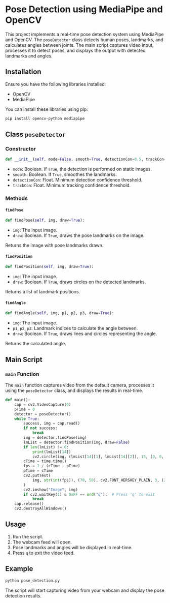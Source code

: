
# Pose Detection using MediaPipe and OpenCV

This project implements a real-time pose detection system using MediaPipe and OpenCV. The `poseDetector` class detects human poses, landmarks, and calculates angles between joints. The main script captures video input, processes it to detect poses, and displays the output with detected landmarks and angles.

## Installation

Ensure you have the following libraries installed:
- OpenCV
- MediaPipe

You can install these libraries using pip:

```bash
pip install opencv-python mediapipe
```

## Class `poseDetector`

### Constructor

```python
def __init__(self, mode=False, smooth=True, detectionCon=0.5, trackCon=0.5):
```

- `mode`: Boolean. If `True`, the detection is performed on static images.
- `smooth`: Boolean. If `True`, smoothes the landmarks.
- `detectionCon`: Float. Minimum detection confidence threshold.
- `trackCon`: Float. Minimum tracking confidence threshold.

### Methods

#### `findPose`

```python
def findPose(self, img, draw=True):
```

- `img`: The input image.
- `draw`: Boolean. If `True`, draws the pose landmarks on the image.

Returns the image with pose landmarks drawn.

#### `findPosition`

```python
def findPosition(self, img, draw=True):
```

- `img`: The input image.
- `draw`: Boolean. If `True`, draws circles on the detected landmarks.

Returns a list of landmark positions.

#### `findAngle`

```python
def findAngle(self, img, p1, p2, p3, draw=True):
```

- `img`: The input image.
- `p1`, `p2`, `p3`: Landmark indices to calculate the angle between.
- `draw`: Boolean. If `True`, draws lines and circles representing the angle.

Returns the calculated angle.

## Main Script

### `main` Function

The `main` function captures video from the default camera, processes it using the `poseDetector` class, and displays the results in real-time.

```python
def main():
    cap = cv2.VideoCapture(0)
    pTime = 0
    detector = poseDetector()
    while True:
        success, img = cap.read()
        if not success:
            break
        img = detector.findPose(img)
        lmList = detector.findPosition(img, draw=False)
        if len(lmList) != 0:
            print(lmList[14])
            cv2.circle(img, (lmList[14][1], lmList[14][2]), 15, (0, 0, 255), cv2.FILLED)
        cTime = time.time()
        fps = 1 / (cTime - pTime)
        pTime = cTime
        cv2.putText(
            img, str(int(fps)), (70, 50), cv2.FONT_HERSHEY_PLAIN, 3, (255, 0, 0), 3
        )
        cv2.imshow("Image", img)
        if cv2.waitKey(1) & 0xFF == ord("q"):  # Press 'q' to exit
            break
    cap.release()
    cv2.destroyAllWindows()
```

## Usage

1. Run the script.
2. The webcam feed will open.
3. Pose landmarks and angles will be displayed in real-time.
4. Press `q` to exit the video feed.

## Example

```bash
python pose_detection.py
```

The script will start capturing video from your webcam and display the pose detection results.
